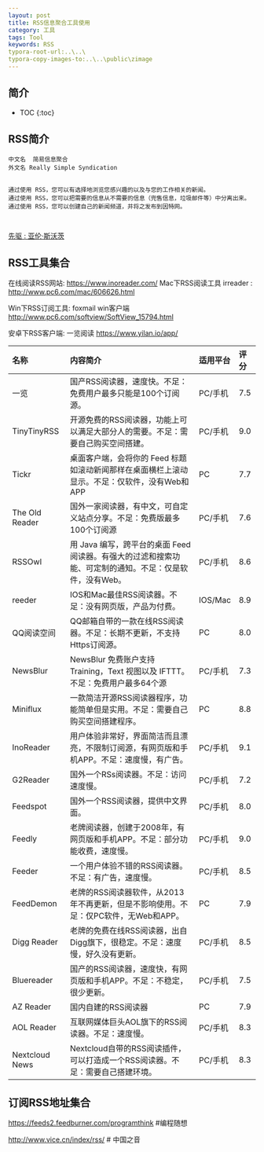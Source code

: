 ```yaml
---
layout: post
title: RSS信息聚合工具使用
category: 工具
tags: Tool
keywords: RSS
typora-root-url:..\..\
typora-copy-images-to:..\..\public\zimage
---
```


## 简介
 * TOC
 {:toc}
## RSS简介

```shell
中文名  简易信息聚合 
外文名 Really Simple Syndication


通过使用 RSS，您可以有选择地浏览您感兴趣的以及与您的工作相关的新闻。
通过使用 RSS，您可以把需要的信息从不需要的信息（兜售信息，垃圾邮件等）中分离出来。
通过使用 RSS，您可以创建自己的新闻频道，并将之发布到因特网。



```

[先驱 : 亚伦·斯沃茨](https://baike.baidu.com/item/%E4%BA%9A%E4%BC%A6%C2%B7%E6%96%AF%E6%B2%83%E8%8C%A8/4027108?fromtitle=Aaron%20Swartz&fromid=733955)









##  RSS工具集合

在线阅读RSS网站: https://www.inoreader.com/
Mac下RSS阅读工具  irreader :   http://www.pc6.com/mac/606626.html  

Win下RSS订阅工具:   foxmail win客户端  http://www.pc6.com/softview/SoftView_15794.html

安卓下RSS客户端:   一览阅读    https://www.yilan.io/app/



| 名称           | 内容简介                                                     | 适用平台 | 评分 |
| :------------- | :----------------------------------------------------------- | :------- | :--- |
| 一览           | 国产RSS阅读器，速度快。不足：免费用户最多只能是100个订阅源。 | PC/手机  | 7.5  |
| TinyTinyRSS    | 开源免费的RSS阅读器，功能上可以满足大部分人的需要。不足：需要自己购买空间搭建。 | PC/手机  | 9.0  |
| Tickr          | 桌面客户端，会将你的 Feed 标题如滚动新闻那样在桌面横栏上滚动显示。不足：仅软件，没有Web和APP | PC       | 7.7  |
| The Old Reader | 国外一家阅读器，有中文，可自定义站点分享。不足：免费版最多100个订阅源 | PC/手机  | 7.6  |
| RSSOwl         | 用 Java 编写，跨平台的桌面 Feed 阅读器。有强大的过滤和搜索功能、可定制的通知。不足：仅是软件，没有Web。 | PC/手机  | 8.6  |
| reeder         | IOS和Mac最佳RSS阅读器。不足：没有网页版，产品为付费。        | IOS/Mac  | 8.9  |
| QQ阅读空间     | QQ邮箱自带的一款在线RSS阅读器。不足：长期不更新，不支持Https订阅源。 | PC       | 8.0  |
| NewsBlur       | NewsBlur 免费账户支持 Training，Text 视图以及 IFTTT。不足：免费用户最多64个源 | PC/手机  | 7.3  |
| Miniflux       | 一款简洁开源RSS阅读器程序，功能简单但是实用。不足：需要自己购买空间搭建程序。 | PC       | 8.8  |
| InoReader      | 用户体验非常好，界面简洁而且漂亮，不限制订阅源，有网页版和手机APP。不足：速度慢，有广告。 | PC/手机  | 9.1  |
| G2Reader       | 国外一个RSs阅读器。不足：访问速度慢。                        | PC/手机  | 7.2  |
| Feedspot       | 国外一个RSS阅读器，提供中文界面。                            | PC/手机  | 8.0  |
| Feedly         | 老牌阅读器，创建于2008年，有网页版和手机APP。不足：部分功能收费，速度慢。 | PC/手机  | 9.0  |
| Feeder         | 一个用户体验不错的RSS阅读器。不足：有广告，速度慢。          | PC/手机  | 8.5  |
| FeedDemon      | 老牌的RSS阅读器软件，从2013年不再更新，但是不影响使用。不足：仅PC软件，无Web和APP。 | PC       | 7.9  |
| Digg Reader    | 老牌的免费在线RSS阅读器，出自Digg旗下，很稳定。不足：速度慢，好久没有更新。 | PC/手机  | 8.5  |
| Bluereader     | 国产的RSS阅读器，速度快，有网页版和手机APP。不足：不稳定，很少更新。 | PC/手机  | 7.5  |
| AZ Reader      | 国内自建的RSS阅读器                                          | PC       | 7.9  |
| AOL Reader     | 互联网媒体巨头AOL旗下的RSS阅读器。不足：速度慢。             | PC/手机  | 8.3  |
| Nextcloud News | Nextcloud自带的RSS阅读插件，可以打造成一个RSS阅读器。不足：需要自己搭建环境。 | PC/手机  | 8.3  |





## 订阅RSS地址集合

https://feeds2.feedburner.com/programthink             #编程随想

http://www.vice.cn/index/rss/                # 中国之音  

